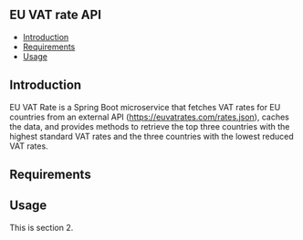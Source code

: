 ## EU VAT rate API

- [Introduction](#introduction)
- [Requirements](#requirements)
- [Usage](#usage)

## Introduction

EU VAT Rate is a Spring Boot microservice that fetches VAT rates for EU countries from an external API (https://euvatrates.com/rates.json), caches the
data, and provides methods to retrieve the top three countries with the highest standard VAT rates and the three countries with the lowest reduced VAT
rates.

## Requirements


## Usage

This is section 2.
